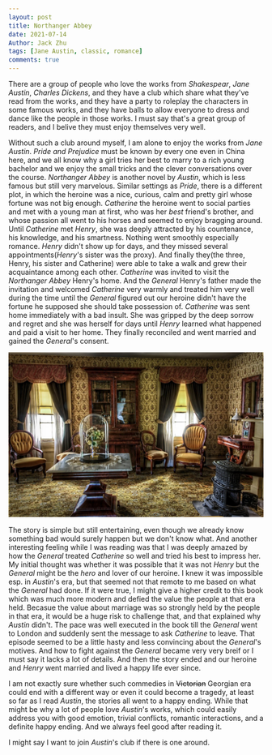 ```yaml
---
layout: post
title: Northanger Abbey
date: 2021-07-14
Author: Jack Zhu
tags: [Jane Austin, classic, romance]
comments: true
---
```


There are a group of people who love the works from *Shakespear*, *Jane Austin*, *Charles Dickens*, and they have a club which share what they've read from the works, and they have a party to roleplay the characters in some famous works, and they have balls to allow everyone to dress and dance like the people in those works. I must say that's a great group of readers, and I belive they must enjoy themselves very well.

Without such a club around myself, I am alone to enjoy the works from *Jane Austin*. *Pride and Prejudice* must be known by every one even in China here, and we all know why a girl tries her best to marry to a rich young bachelor and we enjoy the small tricks and the clever conversations over the course. *Northanger Abbey* is another novel by *Austin*, which is less famous but still very marvelous. Similar settings as *Pride*, there is a different plot, in which the heroine was a nice, curious, calm and pretty girl whose fortune was not big enough. *Catherine* the heroine went to social parties and met with a young man at first, who was her *best* friend's brother, and whose passion all went to his horses and seemed to enjoy bragging around. Until *Catherine* met *Henry*, she was deeply attracted by his countenance, his knowledge, and his smartness. Nothing went smoothly especially romance. *Henry* didn't show up for days, and they missed several appointments(*Henry*'s sister was the proxy). And finally they(the three, Henry, his sister and Catherine) were able to take a walk and grew their acquaintance among each other. *Catherine* was invited to visit the *Northanger Abbey* Henry's home. And the *General* Henry's father made the invitation and welcomed *Catherine* very warmly and treated him very well during the time until the *General* figured out our heroine didn't have the fortune he supposed she should take possession of. *Catherine* was sent home immediately with a bad insult. She was gripped by the deep sorrow and regret and she was herself for days until *Henry* learned what happened and paid a visit to her home. They finally reconciled and went married and gained the *General*'s consent.

![victorian](../images/victorian.png)

The story is simple but still entertaining, even though we already know something bad would surely happen but we don't know what. And another interesting feeling while I was reading was that I was deeply amazed by how the *General* treated *Catherine* so well and tried his best to impress her. My initial thought was whether it was possible that it was not *Henry* but the *General* might be the *hero* and lover of our heroine. I knew it was impossible esp. in *Austin*'s era, but that seemed not that remote to me based on what the *General* had done. If it were true, I might give a higher credit to this book which was much more modern and defied the value the people at that era held. Becasue the value about marriage was so strongly held by the people in that era, it would be a huge risk to challenge that, and that explained why *Austin* didn't. The pace was well executed in the book till the *General* went to London and suddenly sent the message to ask *Catherine* to leave. That episode seemed to be a little hasty and less convincing about the *General*'s motives. And how to fight against the *General* became very very breif or I must say it lacks a lot of details. And then the story ended and our heroine and *Henry* went married and lived a happy life ever since.

I am not exactly sure whether such commedies in ~~Victorian~~ Georgian era could end with a different way or even it could become a tragedy, at least so far as I read *Austin*, the stories all went to a happy ending. While that might be why a lot of people love *Austin*'s works, which could easily address you with good emotion, trivial conflicts, romantic interactions, and a definite happy ending. And we always feel good after reading it.

I might say I want to join *Austin*'s club if there is one around.